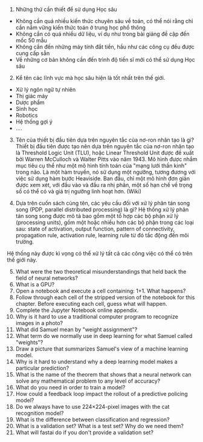 1. Những thứ cần thiết để sử dụng Học sâu
  - Không cần quá nhiều kiến thức chuyên sâu về toán, có thể nói rằng chỉ cần nắm vững kiến thức toán ở trung học phổ thông
  - Không cần có quá nhiều dữ liệu, ví dụ như trong bài giảng đề cập đến mốc 50 mẫu
  - Không cần đến những máy tính đắt tiền, hầu như các công cụ đều được cung cấp sẵn
  - Về những cơ bản không cần đến trình độ tiến sĩ mới có thể sử dụng Học sâu
2. Kể tên các lĩnh vực mà học sâu hiện là tốt nhất trên thế giới.
  - Xử lý ngôn ngữ tự nhiên
  - Thị giác máy
  - Dược phẩm
  - Sinh học
  - Robotics
  - Hệ thống gợi ý
  - ....

3. Tên của thiết bị đầu tiên dựa trên nguyên tắc của nơ-ron nhân tạo là gì?
Thiết bị đầu tiên được tạo nên dựa trên nguyên tắc của nơ-ron nhân tạo là Threshold Logic Unit (TLU), hoặc Linear Threshold Unit được đề xuất bởi Warren McCulloch và Walter Pitts vào năm 1943. Mô hình được nhắm mục tiêu cụ thể như một mô hình tính toán của "mạng lưới thần kinh" trong não. Là một hàm truyền, nó sử dụng một ngưỡng, tương đương với việc sử dụng hàm bước Heaviside. Ban đầu, chỉ một mô hình đơn giản được xem xét, với đầu vào và đầu ra nhị phân, một số hạn chế về trọng số có thể có và giá trị ngưỡng linh hoạt hơn. (Wiki)

4. Dựa trên cuốn sách cùng tên, các yêu cầu đối với xử lý phân tán song song (PDP, parallel distributed processing) là gì?
Hệ thống xử lý phân tán song song được mô tả bao gồm một tổ hợp các bộ phận xử lý (processing units), gồm một hoặc nhiều hơn các bộ phận trong các loại sau: state of activation, output function, pattern of connectivity, propagation rule, activation rule, learning rule từ đó tấc động đến môi trường.

Hệ thống này được kì vọng có thể xử lý tất cả các công việc có thể có trên thế giới này.

5. What were the two theoretical misunderstandings that held back the field of neural networks?
6. What is a GPU?
7. Open a notebook and execute a cell containing: 1+1. What happens?
8. Follow through each cell of the stripped version of the notebook for this chapter. Before executing each cell, guess what will happen.
9. Complete the Jupyter Notebook online appendix.
10. Why is it hard to use a traditional computer program to recognize images in a photo?
11. What did Samuel mean by "weight assignment"?
12. What term do we normally use in deep learning for what Samuel called "weights"?
13. Draw a picture that summarizes Samuel's view of a machine learning model.
14. Why is it hard to understand why a deep learning model makes a particular prediction?
15. What is the name of the theorem that shows that a neural network can solve any mathematical problem to any level of accuracy?
16. What do you need in order to train a model?
17. How could a feedback loop impact the rollout of a predictive policing model?
18. Do we always have to use 224×224-pixel images with the cat recognition model?
19. What is the difference between classification and regression?
20. What is a validation set? What is a test set? Why do we need them?
21. What will fastai do if you don't provide a validation set?
